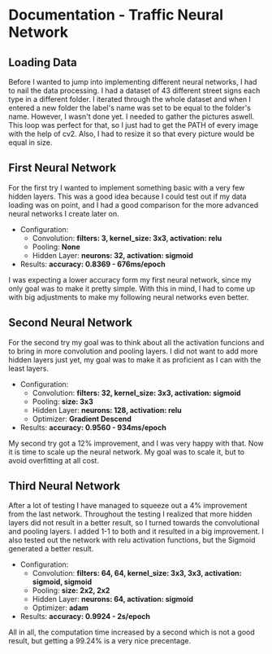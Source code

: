 # Documentation - Traffic Neural Network

## Loading Data

Before I wanted to jump into implementing different neural networks, I had to nail the data processing. I had a dataset of 43 different street signs each type in a different folder. I iterated through the whole dataset and when I entered a new folder the label's name was set to be equal to the folder's name. However, I wasn't done yet. I needed to gather the pictures aswell. This loop was perfect for that, so I just had to get the PATH of every image with the help of cv2. Also, I had to resize it so that every picture would be equal in size.

## First Neural Network

For the first try I wanted to implement something basic with a very few hidden layers. This was a good idea because I could test out if my data loading was on point, and I had a good comparison for the more advanced neural networks I create later on.

- Configuration:
  - Convolution: **filters: 3, kernel_size: 3x3, activation: relu**
  - Pooling: **None**
  - Hidden Layer: **neurons: 32, activation: sigmoid**
- Results: **accuracy: 0.8369 - 676ms/epoch**

I was expecting a lower accuracy form my first neural network, since my only goal was to make it pretty simple. With this in mind, I had to come up with big adjustments to make my following neural networks even better.

## Second Neural Network

For the second try my goal was to think about all the activation funcions and to bring in more convolution and pooling layers. I did not want to add more hidden layers just yet, my goal was to make it as proficient as I can with the least layers.

- Configuration:
  - Convolution: **filters: 32, kernel_size: 3x3, activation: sigmoid**
  - Pooling: **size: 3x3**
  - Hidden Layer: **neurons: 128, activation: relu**
  - Optimizer: **Gradient Descend**
- Results: **accuracy: 0.9560 - 934ms/epoch**

My second try got a 12% improvement, and I was very happy with that. Now it is time to scale up the neural network. My goal was to scale it, but to avoid overfitting at all cost.

## Third Neural Network

After a lot of testing I have managed to squeeze out a 4% improvement from the last network. Throughout the testing I realized that more hidden layers did not result in a better result, so I turned towards the convolutional and pooling layers. I added 1-1 to both and it resulted in a big improvement. I also tested out the network with relu activation functions, but the Sigmoid generated a better result.

- Configuration:
  - Convolution: **filters: 64, 64, kernel_size: 3x3, 3x3, activation: sigmoid, sigmoid**
  - Pooling: **size: 2x2, 2x2**
  - Hidden Layer: **neurons: 64, activation: sigmoid**
  - Optimizer: **adam**
- Results: **accuracy: 0.9924 - 2s/epoch**

All in all, the computation time increased by a second which is not a good result, but getting a 99.24% is a very nice precentage.
